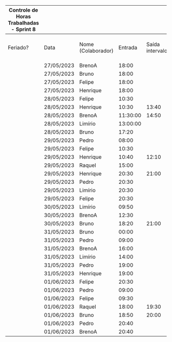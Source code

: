 | Controle de Horas Trabalhadas - Sprint 8 |  |  |  |  |  |  |  |  |  |  |
| --- | --- | --- | --- | --- | --- | --- | --- | --- | --- | --- |
| Feriado? | Data | Nome (Colaborador) | Entrada | Saída intervalo | Retorno intervalo | Saída | Total horas |  | Nome (Colaborador) | Total horas do sprint |
|  | 27/05/2023 | BrenoA | 18:00 |  |  | 20:00 | 2:00:00 |  | BrenoA | 16:49 |
|  | 27/05/2023 | Bruno | 18:00 |  |  | 20:00 | 2:00:00 |  | Bruno | 12:00 |
|  | 27/05/2023 | Felipe | 18:00 |  |  | 20:00 | 2:00:00 |  | Felipe | 12:10 |
|  | 27/05/2023 | Henrique | 18:00 |  |  | 20:00 | 2:00:00 |  | Henrique | 13:50 |
|  | 28/05/2023 | Felipe | 10:30 |  |  | 14:00 | 3:30:00 |  | Limírio | 07:20 |
|  | 28/05/2023 | Henrique | 10:30 | 13:40 | 15:40 | 17:00 | 4:30:00 |  | Pedro | 07:30 |
|  | 28/05/2023 | BrenoA | 11:30:00 | 14:50 | 15:40 | 23:59 | 11:39:00 |  | Raquel | 03:10 |
|  | 28/05/2023 | Limírio | 13:00:00 |  |  | 14:00 | 1:00:00 |  |  |  |
|  | 28/05/2023 | Bruno | 17:20 |  |  | 18:20 | 1:00:00 |  |  |  |
|  | 29/05/2023 | Pedro | 08:00 |  |  | 10:45 | 2:45:00 |  |  |  |
|  | 29/05/2023 | Felipe | 10:30 |  |  | 11:00 | 0:30:00 |  |  |  |
|  | 29/05/2023 | Henrique | 10:40 | 12:10 | 19:00 | 22:30 | 5:00:00 |  |  |  |
|  | 29/05/2023 | Raquel | 15:00 |  |  | 16:00 | 1:00:00 |  |  |  |
|  | 29/05/2023 | Henrique | 20:30 | 21:00 | 21:40 | 22:30 | 1:20:00 |  |  |  |
|  | 29/05/2023 | Pedro | 20:30 |  |  | 21:30 | 1:00:00 |  |  |  |
|  | 29/05/2023 | Limírio | 20:30 |  |  | 23:00 | 2:30:00 |  |  |  |
|  | 29/05/2023 | Felipe | 20:30 |  |  | 23:00 | 2:30:00 |  |  |  |
|  | 30/05/2023 | Limírio | 09:50 |  |  | 12:00 | 2:10:00 |  |  |  |
|  | 30/05/2023 | BrenoA | 12:30 |  |  | 13:00 | 0:30:00 |  |  |  |
|  | 30/05/2023 | Bruno | 18:20 | 21:00 | 22:00 | 00:00 | 4:40:00 |  |  |  |
|  | 31/05/2023 | Bruno | 00:00 |  |  | 02:40 | 2:40:00 |  |  |  |
|  | 31/05/2023 | Pedro | 09:00 |  |  | 09:50 | 0:50:00 |  |  |  |
|  | 31/05/2023 | BrenoA | 16:00 |  |  | 18:00 | 2:00:00 |  |  |  |
|  | 31/05/2023 | Limírio | 14:00 |  |  | 15:40 | 1:40:00 |  |  |  |
|  | 31/05/2023 | Pedro | 19:00 |  |  | 20:00 | 1:00:00 |  |  |  |
|  | 31/05/2023 | Henrique | 19:00 |  |  | 20:00 | 1:00:00 |  |  |  |
|  | 01/06/2023 | Felipe | 20:30 |  |  | 22:40 | 2:10:00 |  |  |  |
|  | 01/06/2023 | Pedro | 09:00 |  |  | 10:15 | 1:15:00 |  |  |  |
|  | 01/06/2023 | Felipe | 09:30 |  |  | 11:00 | 1:30:00 |  |  |  |
|  | 01/06/2023 | Raquel | 18:00 | 19:30 | 20:40 | 21:20 | 2:10:00 |  |  |  |
|  | 01/06/2023 | Bruno | 18:50 | 20:00 | 20:30 | 21:00 | 1:40:00 |  |  |  |
|  | 01/06/2023 | Pedro | 20:40 |  |  | 21:20 | 0:40:00 |  |  |  |
|  | 01/06/2023 | BrenoA | 20:40 |  |  | 21:20 | 0:40:00 |  |  |  |
